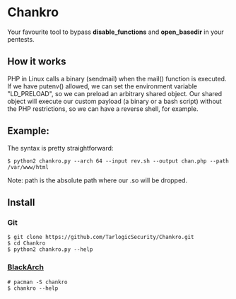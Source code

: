 # Chankro

Your favourite tool to bypass __disable_functions__ and __open_basedir__ in your pentests. 

## How it works

PHP in Linux calls a binary (sendmail) when the mail() function is executed. If we have putenv() allowed, we can set the environment variable "LD_PRELOAD", so we can preload an arbitrary shared object. Our shared object will execute our custom payload (a binary or a bash script) without the PHP restrictions, so we can have a reverse shell, for example.

## Example:

The syntax is pretty straightforward:

```
$ python2 chankro.py --arch 64 --input rev.sh --output chan.php --path /var/www/html
```

Note: path is the absolute path where our .so will be dropped.

## Install

### Git

```
$ git clone https://github.com/TarlogicSecurity/Chankro.git
$ cd Chankro
$ python2 chankro.py --help
```

### [BlackArch](https://blackarch.org/)

```
# pacman -S chankro
$ chankro --help
```
